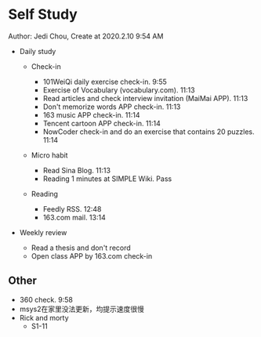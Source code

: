 # Self Study

Author: Jedi Chou, Create at 2020.2.10 9:54 AM

* Daily study
  * Check-in
    * 101WeiQi daily exercise check-in. 9:55
    * Exercise of Vocabulary (vocabulary.com). 11:13
    * Read articles and check interview invitation (MaiMai APP). 11:13
    * Don't memorize words APP check-in. 11:13
    * 163 music APP check-in. 11:14
    * Tencent cartoon APP check-in. 11:14
    * NowCoder check-in and do an exercise that contains 20 puzzles. 11:14

  * Micro habit
    * Read Sina Blog. 11:13
    * Reading 1 minutes at SIMPLE Wiki. Pass

  * Reading
    * Feedly RSS. 12:48
    * 163.com mail. 13:14

* Weekly review
  * Read a thesis and don't record
  * Open class APP by 163.com check-in

## Other

* 360 check. 9:58
* msys2在家里没法更新，均提示速度很慢
* Rick and morty
  * S1-11
